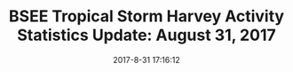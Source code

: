 ---
"title": "BSEE Tropical Storm Harvey Activity Statistics Update: August 31, 2017"
"date": "2017-8-31 17:16:12"
"feed_name": "BSEE"
"feed_website": "https://www.bsee.gov/"
"feed_rss": "https://www.bsee.gov/feed/news-items/rss.xml"
"link": "https://www.bsee.gov/newsroom/latest-news/statements-and-releases/press-releases/bsee-tropical-storm-harvey-activity-4"
"file": "_posts/2017-8-31-17-16-12_BSEE_d43a0a92b75374920d318460371cc3d01b48bd71.md"
"accident": "0"
"drilling": "0"
"dead": "0"
"injured": "0"
---